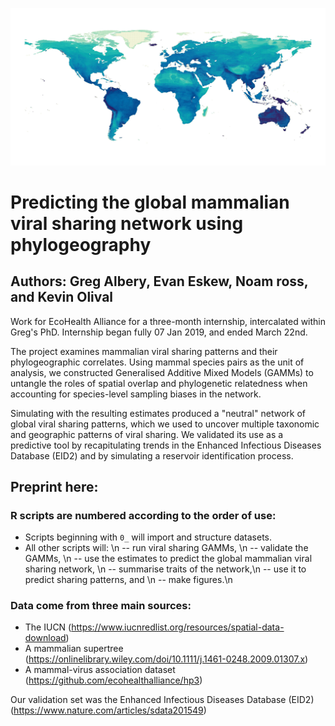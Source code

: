 ![banner](https://github.com/gfalbery/Albersnet/blob/master/Display_Map.jpeg)

# Predicting the global mammalian viral sharing network using phylogeography #
## Authors: Greg Albery, Evan Eskew, Noam ross, and Kevin Olival ##

Work for EcoHealth Alliance for a three-month internship, intercalated within Greg's PhD. Internship began fully 07 Jan 2019, and ended March 22nd.

The project examines mammalian viral sharing patterns and their phylogeographic correlates. Using mammal species pairs as the unit of analysis, we constructed Generalised Additive Mixed Models (GAMMs) to untangle the roles of spatial overlap and phylogenetic relatedness when accounting for species-level sampling biases in the network.

Simulating with the resulting estimates produced a "neutral" network of global viral sharing patterns, which we used to uncover multiple taxonomic and geographic patterns of viral sharing. We validated its use as a predictive tool by recapitulating trends in the Enhanced Infectious Diseases Database (EID2) and by simulating a reservoir identification process.

## Preprint here: ##

### R scripts are numbered according to the order of use: ###
- Scripts beginning with `0_` will import and structure datasets.
- All other scripts will: \n
-- run viral sharing GAMMs, \n
-- validate the GAMMs, \n
-- use the estimates to predict the global mammalian viral sharing network, \n
-- summarise traits of the network,\n
-- use it to predict sharing patterns, and \n
-- make figures.\n

### Data come from three main sources: ###
- The IUCN (https://www.iucnredlist.org/resources/spatial-data-download)
- A mammalian supertree (https://onlinelibrary.wiley.com/doi/10.1111/j.1461-0248.2009.01307.x)
- A mammal-virus association dataset (https://github.com/ecohealthalliance/hp3)

Our validation set was the Enhanced Infectious Diseases Database (EID2) (https://www.nature.com/articles/sdata201549)
